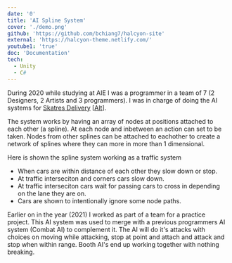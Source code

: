 ```yaml
---
date: '0'
title: 'AI Spline System'
cover: './demo.png'
github: 'https://github.com/bchiang7/halcyon-site'
external: 'https://halcyon-theme.netlify.com/'
youtube1: 'true'
doc: 'Documentation'
tech:
  - Unity
  - C#
---
```


During 2020 while studying at AIE I was a programmer in a team of 7 (2 Designers, 2 Artists and 3 programmers). I was in charge of doing the AI systems for [Skatres Delivery](https://valorkr.itch.io/skates-delivery) [[Alt](https://drive.google.com/file/d/1c76uegHtl-lmVtWYAfRb5wz78sHyKQs4/view)].

The system works by having an array of nodes at positions attached to each other (a spline). At each node and inbetween an action can set to be taken. Nodes from other splines can be attached to eachother
to create a network of splines where they can more in more than 1 dimensional.

Here is shown the spline system working as a traffic system

- When cars are within distance of each other they slow down or stop.
- At traffic interseciton and corners cars slow down.
- At traffic interseciton cars wait for passing cars to cross in depending on the lane they are on.
- Cars are shown to intentionally ignore some node paths.

Earlier on in the year (2021) I worked as part of a team for a practice project. This AI system was
used to merge with a previous programmers AI system (Combat AI) to complement it.
The AI will do it's attacks with choices on moving while attacking, stop at point and attach and attack and stop when within range. Booth AI's end up working together with nothing breaking.
